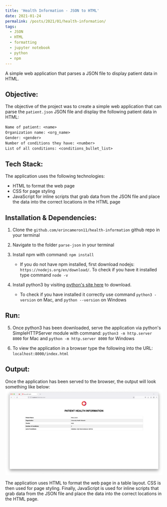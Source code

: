 ```yaml
---
title: 'Health Information - JSON to HTML'
date: 2021-01-24
permalink: /posts/2021/01/health-information/
tags:
  - JSON
  - HTML
  - formatting
  - jupyter notebook
  - python
  - npm
---
```


A simple web application that parses a JSON file to display patient data in HTML.

## Objective:
The objective of the project was to create a simple web application that can parse the `patient.json` JSON file and display the following patient data in HTML:

`Name of patient: <name>`   
`Organization name: <org_name>`   
`Gender: <gender>`   
`Number of conditions they have: <number>`   
`List of all conditions: <conditions_bullet_list>`   


## Tech Stack:
The application uses the following technologies:
* HTML to format the web page
* CSS for page styling
* JavaScript for inline scripts that grab data from the JSON file and place the data into the correct locations in the HTML page


## Installation & Dependencies:
1. Clone the `github.com/erincameron11/health-information` github repo in your terminal

2. Navigate to the folder `parse-json` in your terminal

3. Install npm with command: `npm install`
    * If you do not have npm installed, first download nodejs: `https://nodejs.org/en/download/`. To check if you have it installed type command `node -v`

4. Install python3 by visiting <a href="https://www.python.org/downloads/">python's site here</a> to download. 
    * To check if you have installed it correctly use command `python3 -version` on Mac, and `python --version` on Windows


## Run:
5. Once python3 has been downloaded, serve the application via python's SimpleHTTPServer module with command: `python3 -m http.server 8000` for Mac and `python -m http.server 8000` for Windows

6. To view the application in a browser type the following into the URL: `localhost:8000/index.html`


## Output:
Once the application has been served to the browser, the output will look something like below:
![Health Information HTML Site](https://raw.githubusercontent.com/erincameron11/erincameron11.github.io/master/images/health-information-html.png)

The application uses HTML to format the web page in a table layout. CSS is then used for page styling. Finally, JavaScript is used for inline scripts that grab data from the JSON file and place the data into the correct locations in the HTML page.